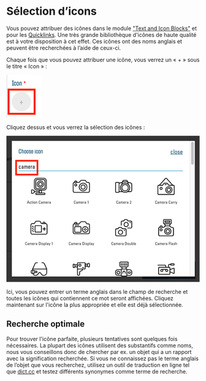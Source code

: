 ﻿# Sélection d’icons

Vous pouvez attribuer des icônes dans le module ["Text and Icon Blocks"](02.01-modules.md#text-and-icon-blocks) et pour les [Quicklinks](03.01-quicklinks.md#quicklinks). Une très grande bibliothèque d'icônes de haute qualité est à votre disposition à cet effet. Ces icônes ont des noms anglais et peuvent être recherchées à l’aide de ceux-ci.

Chaque fois que vous pouvez attribuer une icône, vous verrez un « + » sous le titre « Icon » :

![](img/icons-add.png)

Cliquez dessus et vous verrez la sélection des icônes :

![](img/icons-select.png)

Ici, vous pouvez entrer un terme anglais dans le champ de recherche et toutes les icônes qui contiennent ce mot seront affichées. Cliquez maintenant sur l'icône la plus appropriée et elle est déjà sélectionnée.

## Recherche optimale

Pour trouver l'icône parfaite, plusieurs tentatives sont quelques fois nécessaires. La plupart des icônes utilisent des substantifs comme noms, nous vous conseillons donc de chercher par ex. un objet qui a un rapport avec la signification recherchée. Si vous ne connaissez pas le terme anglais de l’objet que vous recherchez, utilisez un outil de traduction en ligne tel que [dict.cc](https://www.dict.cc/) et testez différents synonymes comme terme de recherche.